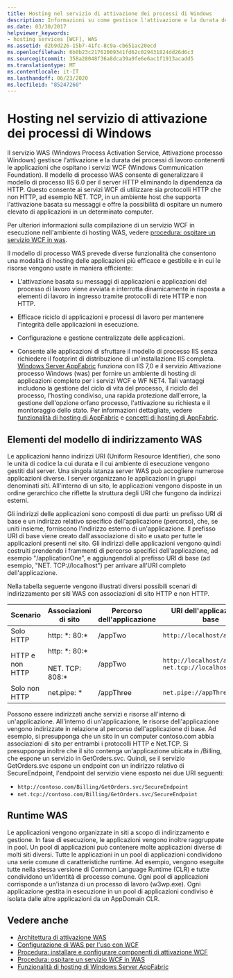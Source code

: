 ```yaml
---
title: Hosting nel servizio di attivazione dei processi di Windows
description: Informazioni su come gestisce l'attivazione e la durata dei processi di lavoro contenenti applicazioni che ospitano servizi WCF.
ms.date: 03/30/2017
helpviewer_keywords:
- hosting services [WCF], WAS
ms.assetid: d2b9d226-15b7-41fc-8c9a-cb651ac20ecd
ms.openlocfilehash: 6b0b23c21762009341fd62c029431824dd26d6c3
ms.sourcegitcommit: 358a28048f36a8dca39a9fe6e6ac1f1913acadd5
ms.translationtype: MT
ms.contentlocale: it-IT
ms.lasthandoff: 06/23/2020
ms.locfileid: "85247260"
---
```

# <a name="hosting-in-windows-process-activation-service"></a>Hosting nel servizio di attivazione dei processi di Windows
Il servizio WAS (Windows Process Activation Service, Attivazione processo Windows) gestisce l'attivazione e la durata dei processi di lavoro contenenti le applicazioni che ospitano i servizi WCF (Windows Communication Foundation). Il modello di processo WAS consente di generalizzare il modello di processo IIS 6.0 per il server HTTP eliminando la dipendenza da HTTP. Questo consente ai servizi WCF di utilizzare sia protocolli HTTP che non HTTP, ad esempio NET. TCP, in un ambiente host che supporta l'attivazione basata su messaggi e offre la possibilità di ospitare un numero elevato di applicazioni in un determinato computer.  
  
 Per ulteriori informazioni sulla compilazione di un servizio WCF in esecuzione nell'ambiente di hosting WAS, vedere [procedura: ospitare un servizio WCF in was](how-to-host-a-wcf-service-in-was.md).  
  
 Il modello di processo WAS prevede diverse funzionalità che consentono una modalità di hosting delle applicazioni più efficace e gestibile e in cui le risorse vengono usate in maniera efficiente:  
  
- L'attivazione basata su messaggi di applicazioni e applicazioni del processo di lavoro viene avviata e interrotta dinamicamente in risposta a elementi di lavoro in ingresso tramite protocolli di rete HTTP e non HTTP.  
  
- Efficace riciclo di applicazioni e processi di lavoro per mantenere l'integrità delle applicazioni in esecuzione.  
  
- Configurazione e gestione centralizzate delle applicazioni.  
  
- Consente alle applicazioni di sfruttare il modello di processo IIS senza richiedere il footprint di distribuzione di un'installazione IIS completa.  
[Windows Server AppFabric](https://docs.microsoft.com/previous-versions/appfabric/ff384253(v=azure.10)) funziona con IIS 7,0 e il servizio Attivazione processo Windows (was) per fornire un ambiente di hosting di applicazioni completo per i servizi WCF e WF NET4. Tali vantaggi includono la gestione del ciclo di vita del processo, il riciclo del processo, l'hosting condiviso, una rapida protezione dall'errore, la gestione dell'opzione orfano processo, l'attivazione su richiesta e il monitoraggio dello stato. Per informazioni dettagliate, vedere [funzionalità di hosting di AppFabric](https://docs.microsoft.com/previous-versions/appfabric/ee677189(v=azure.10)) e [concetti di hosting di AppFabric](https://docs.microsoft.com/previous-versions/appfabric/ee677371(v=azure.10)).  
  
## <a name="elements-of-the-was-addressing-model"></a>Elementi del modello di indirizzamento WAS  
 Le applicazioni hanno indirizzi URI (Uniform Resource Identifier), che sono le unità di codice la cui durata e il cui ambiente di esecuzione vengono gestiti dal server. Una singola istanza server WAS può accogliere numerose applicazioni diverse. I server organizzano le applicazioni in gruppi denominati *siti*. All'interno di un sito, le applicazioni vengono disposte in un ordine gerarchico che riflette la struttura degli URI che fungono da indirizzi esterni.  
  
 Gli indirizzi delle applicazioni sono composti di due parti: un prefisso URI di base e un indirizzo relativo specifico dell'applicazione (percorso), che, se uniti insieme, forniscono l'indirizzo esterno di un'applicazione. Il prefisso URI di base viene creato dall'associazione di sito e usato per tutte le applicazioni presenti nel sito. Gli indirizzi delle applicazioni vengono quindi costruiti prendendo i frammenti di percorso specifici dell'applicazione, ad esempio "/applicationOne", e aggiungendoli al prefisso URI di base (ad esempio, "NET. TCP://localhost") per arrivare all'URI completo dell'applicazione.  
  
 Nella tabella seguente vengono illustrati diversi possibili scenari di indirizzamento per siti WAS con associazioni di sito HTTP e non HTTP.  
  
|Scenario|Associazioni di sito|Percorso dell'applicazione|URI dell'applicazione di base|  
|--------------|-------------------|----------------------|---------------------------|  
|Solo HTTP|http: *: 80:\*|/appTwo|`http://localhost/appTwo/`|  
|HTTP e non HTTP|http: *: 80:\*<br /><br /> NET. TCP: 808:\*|/appTwo|`http://localhost/appTwo/`<br />`net.tcp://localhost/appTwo/`|  
|Solo non HTTP|net.pipe: *|/appThree|`net.pipe://appThree/`|  
  
 Possono essere indirizzati anche servizi e risorse all'interno di un'applicazione. All'interno di un'applicazione, le risorse dell'applicazione vengono indirizzate in relazione al percorso dell'applicazione di base. Ad esempio, si presupponga che un sito in un computer contoso.com abbia associazioni di sito per entrambi i protocolli HTTP e Net.TCP. Si presupponga inoltre che il sito contenga un'applicazione ubicata in /Billing, che espone un servizio in GetOrders.svc. Quindi, se il servizio GetOrders.svc espone un endpoint con un indirizzo relativo di SecureEndpoint, l'endpoint del servizio viene esposto nei due URI seguenti:  
  
- `http://contoso.com/Billing/GetOrders.svc/SecureEndpoint`
- `net.tcp://contoso.com/Billing/GetOrders.svc/SecureEndpoint`
  
## <a name="the-was-runtime"></a>Runtime WAS  
 Le applicazioni vengono organizzate in siti a scopo di indirizzamento e gestione. In fase di esecuzione, le applicazioni vengono inoltre raggruppate in pool. Un pool di applicazioni può contenere molte applicazioni diverse di molti siti diversi. Tutte le applicazioni in un pool di applicazioni condividono una serie comune di caratteristiche runtime. Ad esempio, vengono eseguite tutte nella stessa versione di Common Language Runtime (CLR) e tutte condividono un'identità di processo comune. Ogni pool di applicazioni corrisponde a un'istanza di un processo di lavoro (w3wp.exe). Ogni applicazione gestita in esecuzione in un pool di applicazioni condiviso è isolata dalle altre applicazioni da un AppDomain CLR.  
  
## <a name="see-also"></a>Vedere anche

- [Architettura di attivazione WAS](was-activation-architecture.md)
- [Configurazione di WAS per l'uso con WCF](configuring-the-wpa--service-for-use-with-wcf.md)
- [Procedura: installare e configurare componenti di attivazione WCF](how-to-install-and-configure-wcf-activation-components.md)
- [Procedura: ospitare un servizio WCF in WAS](how-to-host-a-wcf-service-in-was.md)
- [Funzionalità di hosting di Windows Server AppFabric](https://docs.microsoft.com/previous-versions/appfabric/ee677189(v=azure.10))
